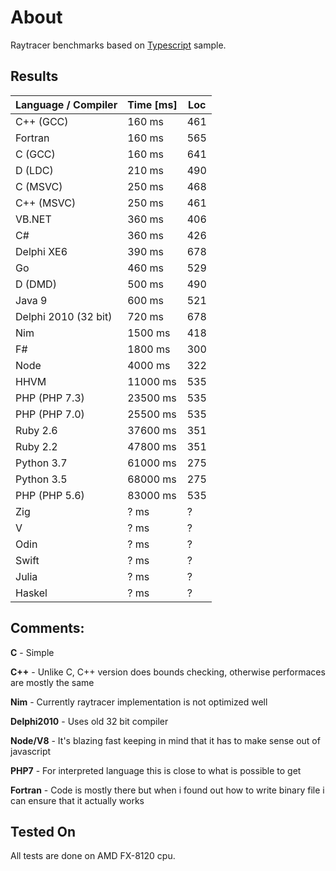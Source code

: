 # About

Raytracer benchmarks based on [Typescript](http://www.typescriptlang.org) sample.

## Results

Language / Compiler       | Time [ms]    | Loc
------------------------- | -------------|--------------
C++ (GCC)                 | 160 ms       | 461
Fortran                   | 160 ms       | 565
C (GCC)                   | 160 ms       | 641
D (LDC)                   | 210 ms       | 490
C (MSVC)                  | 250 ms       | 468
C++ (MSVC)                | 250 ms       | 461
VB.NET                    | 360 ms       | 406
C#                        | 360 ms       | 426
Delphi XE6                | 390 ms       | 678
Go                        | 460 ms       | 529
D (DMD)                   | 500 ms       | 490
Java 9                    | 600 ms       | 521
Delphi 2010 (32 bit)      | 720 ms       | 678
Nim                       | 1500 ms      | 418
F#                        | 1800 ms      | 300
Node                      | 4000 ms      | 322
HHVM                      | 11000 ms     | 535
PHP (PHP 7.3)             | 23500 ms     | 535
PHP (PHP 7.0)             | 25500 ms     | 535
Ruby 2.6                  | 37600 ms     | 351
Ruby 2.2                  | 47800 ms     | 351
Python 3.7                | 61000 ms     | 275
Python 3.5                | 68000 ms     | 275
PHP (PHP 5.6)             | 83000 ms     | 535
Zig                       | ? ms         | ?
V                         | ? ms         | ?
Odin                      | ? ms         | ?
Swift                     | ? ms         | ?
Julia                     | ? ms         | ?
Haskel                    | ? ms         | ?

## Comments:
**C** - Simple

**C++** - Unlike C, C++ version does bounds checking, otherwise performaces are mostly the same

**Nim** - Currently raytracer implementation is not optimized well

**Delphi2010** - Uses old 32 bit compiler

**Node/V8** - It's blazing fast keeping in mind that it has to make sense out of javascript

**PHP7** - For interpreted language this is close to what is possible to get

**Fortran** - Code is mostly there but when i found out how to write binary file i can ensure that it actually works

## Tested On
All tests are done on AMD FX-8120 cpu.
